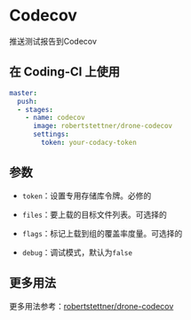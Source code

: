 # Codecov

推送测试报告到Codecov

## 在 Coding-CI 上使用

```yml
master:
  push:
  - stages:
    - name: codecov
      image: robertstettner/drone-codecov
      settings:
        token: your-codacy-token
```

## 参数

* `token`：设置专用存储库令牌。必修的

* `files`：要上载的目标文件列表。可选择的

* `flags`：标记上载到组的覆盖率度量。可选择的

* `debug`：调试模式，默认为`false`

## 更多用法

更多用法参考：[robertstettner/drone-codecov](https://github.com/robertstettner/drone-codecov)
